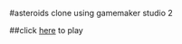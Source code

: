 #asteroids clone using gamemaker studio 2

##click [here](https://bhu1-103.github.io/asteroids/) to play

